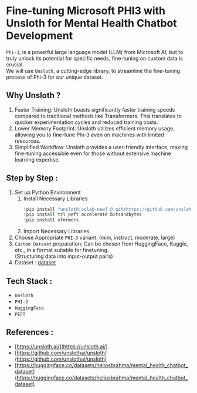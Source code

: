 # Fine-tuning Microsoft PHI3 with Unsloth for Mental Health Chatbot Development

```Phi-3```, is a powerful large language model (LLM) from Microsoft AI, but to truly unlock its potential for specific needs, fine-tuning on custom data is crucial.   
We will use ```Unsloth```, a cutting-edge library, to streamline the fine-tuning process of Phi-3 for our unique dataset.

## Why Unsloth ?
1. Faster Training: Unsloth boasts significantly faster training speeds compared to traditional methods like Transformers. This translates to quicker experimentation cycles and reduced training costs.
2. Lower Memory Footprint: Unsloth utilizes efficient memory usage, allowing you to fine-tune Phi-3 even on machines with limited resources.
3. Simplified Workflow: Unsloth provides a user-friendly interface, making fine-tuning accessible even for those without extensive machine learning expertise.

## Step by Step : 

1. Set up Python Environment
   1. Install Necessary Libraries
      ```bash
      !pip install "unsloth[colab-new] @ git+https://github.com/unslothai/unsloth.git"
      !pip install trl peft accelerate bitsandbytes
      !pip install xformers
      ```
    2. Import Necessary Libraries
2. Choose Appropriate ```PHI-3``` variant. (mini, instruct, moderate, large)
3. ```Custom Dataset``` preparation: Can be chosen from HuggingFace, Kaggle, etc., in a format suitable for finetuning.  
   (Structuring data into input-output pairs)
4. Dataset : [dataset](https://huggingface.co/datasets/heliosbrahma/mental_health_chatbot_dataset)



## Tech Stack :
- ```Unsloth```
- ```PHI-3```
- ```HuggingFace```
- ```PEFT```

## References :
 - [https://unsloth.ai/](https://unsloth.ai/)
 - [https://github.com/unslothai/unsloth](https://github.com/unslothai/unsloth)
 - [https://huggingface.co/datasets/heliosbrahma/mental_health_chatbot_dataset](https://huggingface.co/datasets/heliosbrahma/mental_health_chatbot_dataset)
 

